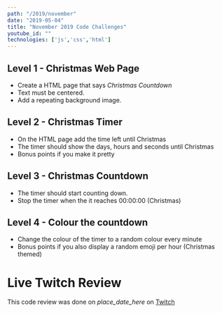 ```yaml
---
path: "/2019/november"
date: "2019-05-04"
title: "November 2019 Code Challenges"
youtube_id: ""
technologies: ['js','css','html']
---
```

## Level 1 - Christmas Web Page
- Create a HTML page that says *Christmas Countdown*
- Text must be centered.
- Add a repeating background image.

## Level 2 - Christmas Timer

- On the HTML page add the time left until Christmas
- The timer should show the days, hours and seconds until Christmas
- Bonus points if you make it pretty

## Level 3 - Christmas Countdown

- The timer should start counting down.
- Stop the timer when the it reaches 00:00:00 (Christmas)

## Level 4 - Colour the countdown

- Change the colour of the timer to a random colour every minute
- Bonus points if you also display a random emoji per hour (Christmas themed)

# Live Twitch Review
This code review was done on *place_date_here* on [Twitch](https://twitch.tv/howtocodewell)